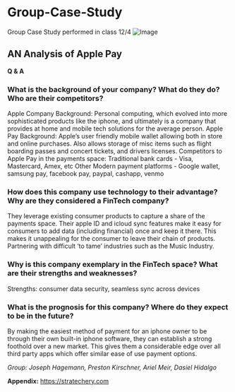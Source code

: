 # Group-Case-Study
Group Case Study performed in class 12/4
![Image](https://encrypted-tbn0.gstatic.com/images?q=tbn:ANd9GcTP7GBiPGO-t6_C_WxiFHeekqfDGUh9aGc0lA&usqp=CAU )
## AN Analysis of Apple Pay ##
**Q & A**
### What is the background of your company? What do they do? Who are their competitors? 
Apple Company Background: Personal computing, which evolved into more sophisticated products like the iphone, and ultimately is a company that provides at home and mobile tech solutions for the average person.
Apple Pay Background: Apple’s user friendly mobile wallet allowing both in store and online purchases. Also allows storage of misc items such as flight boarding passes and concert tickets, and drivers licenses. 
Competitors to Apple Pay in the payments space: 
Traditional bank cards - Visa, Mastercard, Amex, etc
Other Modern payment platforms - Google wallet, samsung pay, facebook pay, paypal, cashapp, venmo 
### How does this company use technology to their advantage? Why are they considered a FinTech company? ### 
They leverage existing consumer products to capture a share of the payments space. Their apple ID and icloud sync features make it easy for consumers to add data (including financial) once and keep it there. This makes it unappealing for the consumer to leave their chain of products.
Partnering with difficult ‘to tame’ industries such as the Music Industry.
### Why is this company exemplary in the FinTech space? What are their strengths and weaknesses? ###
Strengths: consumer data security, seamless sync across devices 
### What is the prognosis for this company? Where do they expect to be in the future? ###
By making the easiest method of payment for an iphone owner to be through their own built-in iphone software, they can establish a strong foothold over a new market. This gives them a considerable edge over all third party apps which offer similar ease of use payment options.

*Group: Joseph Hagemann, Preston Kirschner, Ariel Meir, Dasiel Hidalgo*

**Appendix:**
https://stratechery.com 
